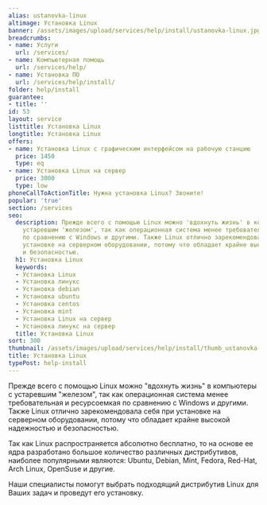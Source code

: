 ```yaml
---
alias: ustanovka-linux
altimage: Установка Linux
banner: /assets/images/upload/services/help/install/ustanovka-linux.jpg
breadcrumbs:
- name: Услуги
  url: /services/
- name: Компьютерная помощь
  url: /services/help/
- name: Установка ПО
  url: /services/help/install/
folder: help/install
guarantee:
- title: ''
id: 53
layout: service
listtitle: Установка Linux
longtitle: Установка Linux
offers:
- name: Установка Linux с графическим интерфейсом на рабочую станцию
  price: 1450
  type: eq
- name: Установка Linux на сервер
  price: 3000
  type: low
phoneCallToActionTitle: Нужна установка Linux? Звоните!
popular: 'true'
section: /services
seo:
  description: Прежде всего с помощью Linux можно 'вдохнуть жизнь' в компьютеры с
    устаревшим 'железом', так как операционная система менее требовательная и ресурсоемкая
    по сравнению с Windows и другими. Также Linux отлично зарекомендовала себя при
    установке на серверном оборудовании, потому что обладает крайне высокой надежностью
    и безопасностью.
  h1: Установка Linux
  keywords:
  - Установка Linux
  - Установка линукс
  - Установка debian
  - Установка ubuntu
  - Установка centos
  - Установка mint
  - Установка Linux на сервер
  - Установка линукс на сервер
  title: Установка Linux
sort: 300
thumbnail: /assets/images/upload/services/help/install/thumb_ustanovka-linux.jpg
title: Установка Linux
typePost: help-install
---
```

Прежде всего с помощью Linux можно "вдохнуть жизнь" в компьютеры с устаревшим "железом", так как операционная система менее требовательная и ресурсоемкая по сравнению с Windows и другими. Также Linux отлично зарекомендовала себя при установке на серверном оборудовании, потому что обладает крайне высокой надежностью и безопасностью.

Так как Linux распространяется абсолютно бесплатно, то на основе ее ядра разработано большое количество различных дистрибутивов, наиболее популярными являются: Ubuntu, Debian, Mint, Fedora, Red-Hat, Arch Linux, OpenSuse и другие.

Наши специалисты помогут выбрать подходящий дистрибутив Linux для Ваших задач и проведут его установку.
